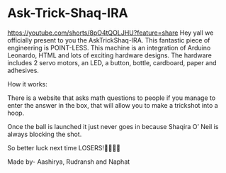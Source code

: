 # Ask-Trick-Shaq-IRA
https://youtube.com/shorts/8pO4tQOLJHU?feature=share
Hey yall we officially present to you the AskTrickShaq-IRA. This fantastic piece of engineering is POINT-LESS. This machine is an integration of Arduino Leonardo, HTML and lots of exciting hardware designs. The hardware includes 2 servo motors, an LED, a button, bottle, cardboard, paper and adhesives. 

How it works:


There is a website that asks math questions to people if you manage to enter the answer in the box, that will allow you to make a trickshot into a hoop.

Once the ball is launched it just never goes in because Shaqira O’ Neil is always blocking the shot.

So better luck next time LOSERS!🤣🤣🤣🤣

Made by- Aashirya, Rudransh and Naphat
